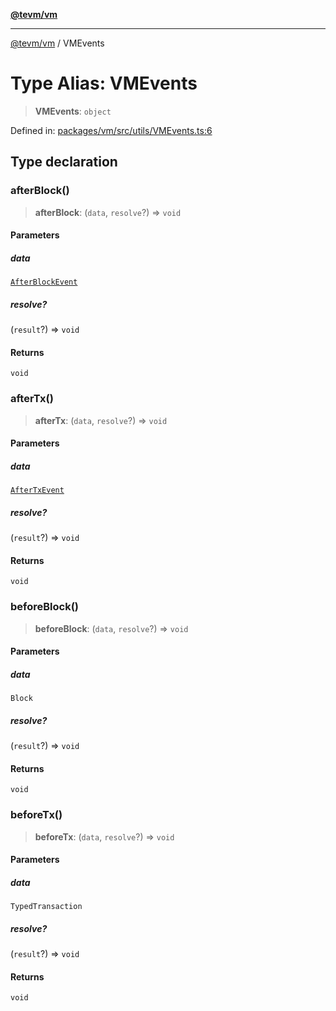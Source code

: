 [**@tevm/vm**](../README.md)

***

[@tevm/vm](../globals.md) / VMEvents

# Type Alias: VMEvents

> **VMEvents**: `object`

Defined in: [packages/vm/src/utils/VMEvents.ts:6](https://github.com/evmts/tevm-monorepo/blob/main/packages/vm/src/utils/VMEvents.ts#L6)

## Type declaration

### afterBlock()

> **afterBlock**: (`data`, `resolve`?) => `void`

#### Parameters

##### data

[`AfterBlockEvent`](../interfaces/AfterBlockEvent.md)

##### resolve?

(`result`?) => `void`

#### Returns

`void`

### afterTx()

> **afterTx**: (`data`, `resolve`?) => `void`

#### Parameters

##### data

[`AfterTxEvent`](../interfaces/AfterTxEvent.md)

##### resolve?

(`result`?) => `void`

#### Returns

`void`

### beforeBlock()

> **beforeBlock**: (`data`, `resolve`?) => `void`

#### Parameters

##### data

`Block`

##### resolve?

(`result`?) => `void`

#### Returns

`void`

### beforeTx()

> **beforeTx**: (`data`, `resolve`?) => `void`

#### Parameters

##### data

`TypedTransaction`

##### resolve?

(`result`?) => `void`

#### Returns

`void`
